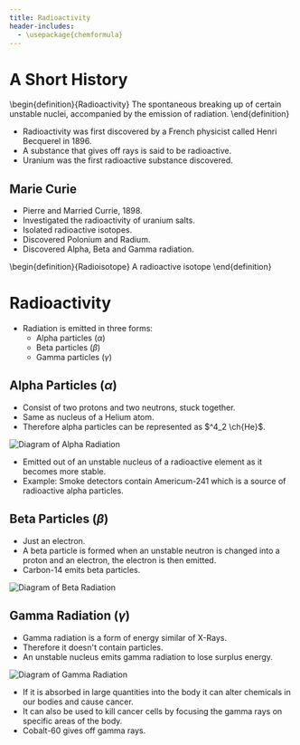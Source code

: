 ```yaml
---
title: Radioactivity 
header-includes:
  - \usepackage{chemformula}
---
```


# A Short History

\begin{definition}{Radioactivity}
The spontaneous breaking up of certain unstable nuclei, accompanied by the emission of radiation.
\end{definition}

* Radioactivity was first discovered by a French physicist called Henri Becquerel in 1896.
* A substance that gives off rays is said to be radioactive.
* Uranium was the first radioactive substance discovered.

## Marie Curie

* Pierre and Married Currie, 1898.
* Investigated the radioactivity of uranium salts. 
* Isolated radioactive isotopes.
* Discovered Polonium and Radium.
* Discovered Alpha, Beta and Gamma radiation.

\begin{definition}{Radioisotope}
A radioactive isotope
\end{definition}

# Radioactivity

* Radiation is emitted in three forms:
  * Alpha particles ($\alpha$)
  * Beta particles ($\beta$)
  * Gamma particles ($\gamma$) 

## Alpha Particles ($\alpha$)

* Consist of two protons and two neutrons, stuck together.
* Same as nucleus of a Helium atom.
* Therefore alpha particles can be represented as $^4_2 \ch{He}$.

![Diagram of Alpha Radiation](https://upload.wikimedia.org/wikipedia/commons/thumb/7/79/Alpha_Decay.svg/640px-Alpha_Decay.svg.png)

* Emitted out of an unstable nucleus of a radioactive element as it becomes more stable.
* Example: Smoke detectors contain Americum-241 which is a source of radioactive alpha particles.

## Beta Particles ($\beta$)

* Just an electron.
* A beta particle is formed when an unstable neutron is changed into a proton and an electron, the electron is then emitted.
* Carbon-14 emits beta particles.

![Diagram of Beta Radiation](https://upload.wikimedia.org/wikipedia/commons/thumb/a/aa/Beta-minus_Decay.svg/640px-Beta-minus_Decay.svg.png)

## Gamma Radiation ($\gamma$)

* Gamma radiation is a form of energy similar of X-Rays.
* Therefore it doesn't contain particles.
* An unstable nucleus emits gamma radiation to lose surplus energy.

![Diagram of Gamma Radiation](https://upload.wikimedia.org/wikipedia/commons/thumb/c/c2/Gamma_Decay.svg/640px-Gamma_Decay.svg.png)

* If it is absorbed in large quantities into the body it can alter chemicals in our bodies and cause cancer.
* It can also be used to kill cancer cells by focusing the gamma rays on specific areas of the body.
* Cobalt-60 gives off gamma rays.